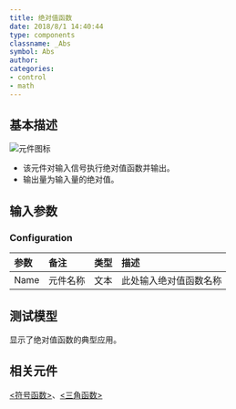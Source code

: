 ```yaml
---
title: 绝对值函数
date: 2018/8/1 14:40:44
type: components
classname: _Abs
symbol: Abs
author: 
categories: 
- control
- math
---
```

## <span id="comp_desc">基本描述</span>
![元件图标]()

+ 该元件对输入信号执行绝对值函数并输出。
+ 输出量为输入量的绝对值。

## <span id="comp_params">输入参数</span>
### <span id="comp_params_group_Configuration">Configuration</span>
| 参数 | 备注 | 类型 | 描述 |
| :--- | :--- | :--: | :--- |
| <span id="comp_params_param_Name">Name</span> | 元件名称 | 文本 | 此处输入绝对值函数名称 |

[Name]: #comp_params_param_Name "Name"

## <span id="comp_example">测试模型</span>
[<test Abs>](<test link>)显示了绝对值函数的典型应用。

## <span id="comp_seealso">相关元件</span>
[<符号函数>](<test link>)、[<三角函数>](<test link>)



